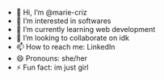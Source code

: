 - 👋 Hi, I’m @marie-criz
- 👀 I’m interested in softwares
- 🌱 I’m currently learning web development
- 💞️ I’m looking to collaborate on idk
- 📫 How to reach me: LinkedIn
- 😄 Pronouns: she/her
- ⚡ Fun fact: im just girl

<!---
marie-criz/marie-criz is a ✨ special ✨ repository because its `README.md` (this file) appears on your GitHub profile.
You can click the Preview link to take a look at your changes.
--->

